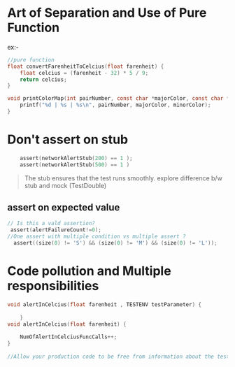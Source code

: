 
# Art of Separation and Use of Pure Function

ex:-
```c
//pure function
float convertFarenheitToCelcius(float farenheit) {
    float celcius = (farenheit - 32) * 5 / 9;
    return celcius;
}

void printColorMap(int pairNumber, const char *majorColor, const char *minorColor ) {
	printf("%d | %s | %s\n", pairNumber, majorColor, minorColor);
}
```
# Don't assert on stub
```c
    assert(networkAlertStub(200) == 1 );
    assert(networkAlertStub(500) == 1 )
```
> The stub ensures that the test runs smoothly. explore difference b/w stub and mock (TestDouble)

## assert on expected value 
```c
// Is this a vald assertion?
 assert(alertFailureCount!=0);
//One assert with multiple condition vs multiple assert ?
  assert((size(0) != 'S') && (size(0) != 'M') && (size(0) != 'L'));
```
# Code pollution and Multiple responsibilities
```c
void alertInCelcius(float farenheit , TESTENV testParameter) {
    
    }
void alertInCelcius(float farenheit) {
    
    NumOfAlertInCelciusFuncCalls++;
}
    
//Allow your production code to be free from information about the test environment.
```
